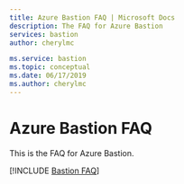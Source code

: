 ```yaml
---
title: Azure Bastion FAQ | Microsoft Docs
description: The FAQ for Azure Bastion
services: bastion
author: cherylmc

ms.service: bastion
ms.topic: conceptual
ms.date: 06/17/2019
ms.author: cherylmc
---
```

# Azure Bastion FAQ

This is the FAQ for Azure Bastion.

[!INCLUDE [Bastion FAQ](../../includes/bastion-faq-include.md)]
